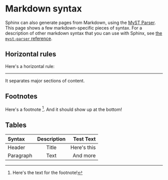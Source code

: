 # Markdown syntax

Sphinx can also generate pages from Markdown, using the [MyST Parser](https://myst-parser.readthedocs.io).
This page shows a few markdown-specific pieces of syntax.
For a description of other markdown syntax that you can use with Sphinx, see [the `myst-parser` reference](https://myst-parser.readthedocs.io/en/latest/syntax/reference.html).

## Horizontal rules

Here's a horizontal rule:

---

It separates major sections of content.



## Footnotes

Here's a footnote [^myfootnote]. And it should show up at the bottom!

[^myfootnote]: Here's the text for the footnote!


## Tables

| Syntax      | Description | Test Text     |
| :---        |    :----:   |          ---: |
| Header      | Title       | Here's this   |
| Paragraph   | Text        | And more      |
